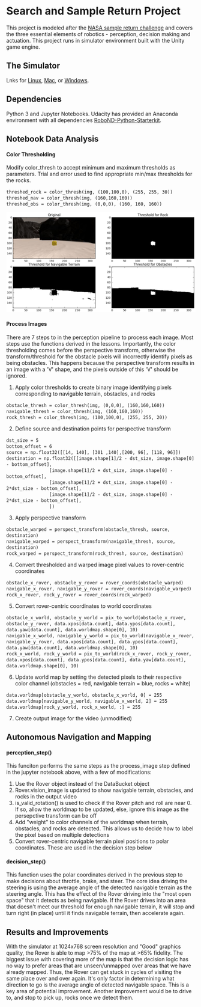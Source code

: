 # Search and Sample Return Project

This project is modeled after the [NASA sample return challenge](https://www.nasa.gov/directorates/spacetech/centennial_challenges/sample_return_robot/index.html) and covers the three essential elements of robotics - perception, decision making and actuation.  This project runs in simulator environment built with the Unity game engine.  

## The Simulator
Lnks for [Linux](https://s3-us-west-1.amazonaws.com/udacity-robotics/Rover+Unity+Sims/Linux_Roversim.zip), [Mac](	https://s3-us-west-1.amazonaws.com/udacity-robotics/Rover+Unity+Sims/Mac_Roversim.zip), or [Windows](https://s3-us-west-1.amazonaws.com/udacity-robotics/Rover+Unity+Sims/Windows_Roversim.zip). 

## Dependencies
Python 3 and Jupyter Notebooks. Udacity has provided an Anaconda environment with all dependencies [RoboND-Python-Starterkit](https://github.com/ryan-keenan/RoboND-Python-Starterkit). 

## Notebook Data Analysis

#### Color Thresholding
Modify color_thresh to accept minimum and maximum thresholds as parameters. Trial and error used to find appropriate min/max thresholds for the rocks. 
```
threshed_rock = color_thresh(img, (100,100,0), (255, 255, 30))
threshed_nav = color_thresh(img, (160,160,160))
threshed_obs = color_thresh(img, (0,0,0), (160, 160, 160))
```
![thresholds](output/Thresholds.png)

#### Process Images
There are 7 steps to in the perception pipeline to process each image. Most steps use the functions derived in the lessons. Importantly, the color thresholding comes before the perspective transform, otherwise the transform/threshold for the obstacle pixels will incorrectly identify pixels as being obstacles. This happens because the perspective transform results in an image with a 'V' shape, and the pixels outside of this 'V' should be ignored.

  1. Apply color thresholds to create binary image identifying pixels corresponding to navigable terrain, obstacles, and rocks
  ```
  obstacle_thresh = color_thresh(img, (0,0,0), (160,160,160))
  navigable_thresh = color_thresh(img, (160,160,160))
  rock_thresh = color_thresh(img, (100,100,0), (255, 255, 20))
  ```
  2. Define source and destination points for perspective transform
  ```
  dst_size = 5 
  bottom_offset = 6
  source = np.float32([[14, 140], [301 ,140],[200, 96], [118, 96]])
  destination = np.float32([[image.shape[1]/2 - dst_size, image.shape[0] - bottom_offset],
                  [image.shape[1]/2 + dst_size, image.shape[0] - bottom_offset],
                  [image.shape[1]/2 + dst_size, image.shape[0] - 2*dst_size - bottom_offset], 
                  [image.shape[1]/2 - dst_size, image.shape[0] - 2*dst_size - bottom_offset],
                  ])
  ```
  3. Apply perspective transform
  ```
  obstacle_warped = perspect_transform(obstacle_thresh, source, destination)
  navigable_warped = perspect_transform(navigable_thresh, source, destination)
  rock_warped = perspect_transform(rock_thresh, source, destination)
  ```
  4. Convert thresholded and warped image pixel values to rover-centric coordinates
  ```
  obstacle_x_rover, obstacle_y_rover = rover_coords(obstacle_warped)
  navigable_x_rover, navigable_y_rover = rover_coords(navigable_warped)
  rock_x_rover, rock_y_rover = rover_coords(rock_warped)
  ```
  5. Convert rover-centric coordinates to world coordinates
  ```
  obstacle_x_world, obstacle_y_world = pix_to_world(obstacle_x_rover, obstacle_y_rover, data.xpos[data.count], data.ypos[data.count], data.yaw[data.count], data.worldmap.shape[0], 10)
  navigable_x_world, navigable_y_world = pix_to_world(navigable_x_rover, navigable_y_rover, data.xpos[data.count], data.ypos[data.count], data.yaw[data.count], data.worldmap.shape[0], 10)
  rock_x_world, rock_y_world = pix_to_world(rock_x_rover, rock_y_rover, data.xpos[data.count], data.ypos[data.count], data.yaw[data.count], data.worldmap.shape[0], 10)
  ```
  6. Update world map by setting the detected pixels to their respective color channel (obstacles = red, navigable terrain = blue, rocks = white)
  ```
  data.worldmap[obstacle_y_world, obstacle_x_world, 0] = 255
  data.worldmap[navigable_y_world, navigable_x_world, 2] = 255
  data.worldmap[rock_y_world, rock_x_world, :] = 255
  ```
  7. Create output image for the video (unmodified)
  

## Autonomous Navigation and Mapping

#### perception_step()
This funciton performs the same steps as the process_image step defined in the jupyter notebook above, with a few of modifications:
  1. Use the Rover object instead of the DataBucket object
  2. Rover.vision_image is updated to show navigable terrain, obstacles, and rocks in the output video
  3. is_valid_rotation() is used to check if the Rover pitch and roll are near 0. If so, allow the worldmap to be updated, else, ignore this image as the persepctive transform can be off
  4. Add "weight" to color channels of the worldmap when terrain, obstacles, and rocks are detected. This allows us to decide how to label the pixel based on multiple detections
  5. Convert rover-centric navigable terrain pixel positions to polar coordinates. These are used in the decision step below

#### decision_step()
This function uses the polar coordinates derived in the previous step to make decisions about throttle, brake, and steer. The core idea driving the steering is using the average angle of the detected navigable terrain as the steering angle. This has the effect of the Rover driving into the "most open space" that it detects as being navigable. If the Rover drives into an area that doesn't meet our threshold for enough navigable terrain, it will stop and turn right (in place) until it finds navigable terrain, then accelerate again. 


## Results and Improvements

With the simulator at 1024x768 screen resolution and "Good" graphics quality, the Rover is able to map >75% of the map at >65% fidelity. The biggest issue with covering more of the map is that the decision logic has no way to prefer areas that are unseen/unmapped over areas that we have already mapped. Thus, the Rover can get stuck in cycles of visiting the same place over and over again. It's only factor in determining what direction to go is the average angle of detected navigable space. This is a key area of potential improvement. Another improvement would be to drive to, and stop to pick up, rocks once we detect them. 






